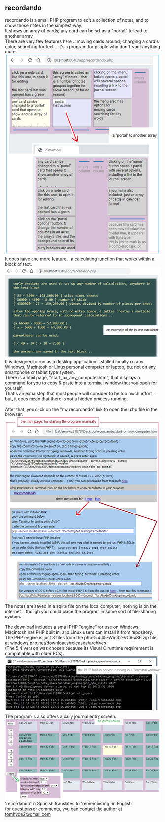 ## recordando
recordando is a small PHP program to edit a collection of notes, and to show those notes in the simplest way.
<br />
It shows an array of cards; any card can be set as a "portal" to lead to another array.
<br />
There are very few features here .. moving cards around, changing a card's color, searching for text .. it's a program for people who don't want anything more.
<br />
![an array of cards, with a portal to another array](./docs/screenshot1.png)
<br />
It does have one more feature .. a calculating function that works within a block of text.
<br />
![the text edit screen, with calculation](./docs/screenshot2.png)
<br />
It is designed to run as a desktop application installed locally on any Windows, Macintosh or Linux personal computer or laptop, but not on any smartphone or tablet type system.
<br />
There is a html page, "start_on_any_computer.htm", that displays a command for you to copy & paste into a terminal window that you open for yourself.
<br />
That's an extra step that most people will consider to be too much effort .. but, it does mean that there is not a hidden process running.
<br />
<br />
After that, you click on the "my recordando" link to open the .php file in the browser.
<br />
![to start the program on any OS](./docs/screenshot3.png)
<br />
The notes are saved in a sqlite file on the local computer; nothing is on the internet .. though you could place the program in some sort of file-sharing system.
<br />
<br />
The download includes a small PHP "engine" for use on Windows; Macintosh has PHP built in, and Linux users can install it from repository.
<br />
The PHP engine is just 3 files from the php-5.4.45-Win32-VC9-x86.zip file at windows.php.net/downloads/releases/archives .
<br />
(The 5.4 version was chosen because its Visual C runtime requirement is compatiable with older PCs).
<br />
![running in the Terminal window](./docs/screenshot4.png)
<br />
The program is also offers a daily journal entry screen.
<br />
![the journal screen](./docs/screenshot5.png)
<br />
'recordando' in Spanish translates to 'remembering' in English
<br />
for questions or comments, you can contact the author at tomhyde2@gmail.com
<br />
